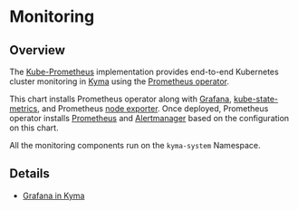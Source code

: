 # Monitoring

## Overview

The [Kube-Prometheus](https://github.com/coreos/kube-prometheus) implementation provides end-to-end Kubernetes cluster monitoring in [Kyma](https://github.com/kyma-project/kyma) using the [Prometheus operator](https://github.com/coreos/prometheus-operator).

This chart installs Prometheus operator along with [Grafana](https://grafana.com/), [kube-state-metrics](https://github.com/kubernetes/kube-state-metrics), and Prometheus [node exporter](https://github.com/prometheus/node_exporter). Once deployed, Prometheus operator installs [Prometheus](https://prometheus.io/) and [Alertmanager](https://github.com/prometheus/alertmanager) based on the configuration on this chart.

All the monitoring components run on the `kyma-system` Namespace.

## Details

* [Grafana in Kyma](charts/grafana/README.md)
